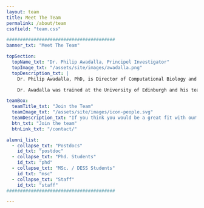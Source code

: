 ```yaml
---
layout: team
title: Meet The Team
permalink: /about/team
cssfield: "team.css"

########################################
banner_txt: "Meet The Team"

topSection:
  topName_txt: "Dr. Philip Awadalla, Principel Investigator"
  topImage_txt: "/assets/site/images/awadalla.png"
  topDescription_txt: |
    Dr. Philip Awadalla, PhD, is Director of Computational Biology and Senior Investigator at the [Ontario Institute for Cancer Research](https://oicr.on.ca), Professor of Population and Medical Genomics at the University of Toronto and is a Director and Principal Investigator of the [Ontario Health Study](https://ontariohealthstudy.ca/)/[Canadian Partnership for Tomorrow Project](http://partnershipfortomorrow.ca/). He is also the Director of the Genome [Canada Canadian Data Integration Centre](https://www.genomecanada.ca/en/canadian-data-integration-centre-cdic).

    Dr. Awadalla was trained at the University of Edinburgh and his team focuses on the development of next-generation genomics approaches, model-based tools and population-based approaches to study mutation rates, genome biology and cancer. His team’s research also focuses on systems and population genomics approaches to capture signals in population-based samples or families as well as tools to capture rare or de novo variants and pathways, potentially critical to disease phenotypes. Dr. Awadalla’s main research interests include identifying genomic determinants of blood disorders and cancers, understanding mutation and recombination biology and genomic epidemiology of age-related disorders in population cohorts.

teamBox:
  teamTitle_txt: "Join the Team"
  teamImage_txt: "/assets/site/images/icon-people.svg"
  teamDescription_txt: "If you think you would be a great fit with our team please explore our opportunities "
  btn_txt: "Join the team"
  btnLink_txt: "/contact/"

alumni_list:
  - collapse_txt: "Postdocs"
    id_txt: "postdoc"
  - collapse_txt: "Phd. Students"
    id_txt: "phd"
  - collapse_txt: "MSc. / DESS Students"
    id_txt: "msc"
  - collapse_txt: "Staff"
    id_txt: "staff"
########################################

---
```

